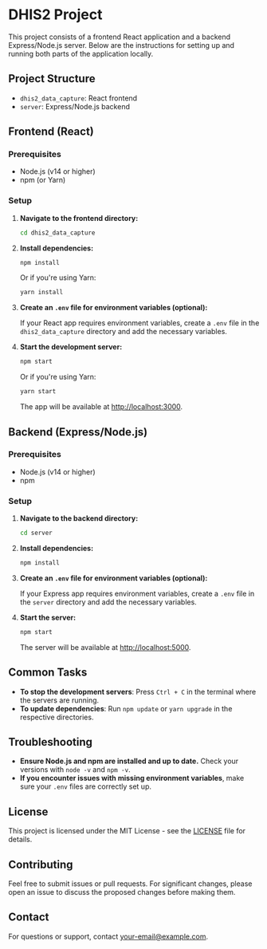 # DHIS2 Project

This project consists of a frontend React application and a backend Express/Node.js server. Below are the instructions for setting up and running both parts of the application locally.

## Project Structure

- `dhis2_data_capture`: React frontend
- `server`: Express/Node.js backend

## Frontend (React)

### Prerequisites

- Node.js (v14 or higher)
- npm (or Yarn)

### Setup

1. **Navigate to the frontend directory:**

    ```bash
    cd dhis2_data_capture
    ```

2. **Install dependencies:**

    ```bash
    npm install
    ```

   Or if you're using Yarn:

    ```bash
    yarn install
    ```

3. **Create an `.env` file for environment variables (optional):**

   If your React app requires environment variables, create a `.env` file in the `dhis2_data_capture` directory and add the necessary variables.

4. **Start the development server:**

    ```bash
    npm start
    ```

   Or if you're using Yarn:

    ```bash
    yarn start
    ```

   The app will be available at [http://localhost:3000](http://localhost:3000).

## Backend (Express/Node.js)

### Prerequisites

- Node.js (v14 or higher)
- npm

### Setup

1. **Navigate to the backend directory:**

    ```bash
    cd server
    ```

2. **Install dependencies:**

    ```bash
    npm install
    ```

3. **Create an `.env` file for environment variables (optional):**

   If your Express app requires environment variables, create a `.env` file in the `server` directory and add the necessary variables.

4. **Start the server:**

    ```bash
    npm start
    ```

   The server will be available at [http://localhost:5000](http://localhost:5000).

## Common Tasks

- **To stop the development servers**: Press `Ctrl + C` in the terminal where the servers are running.
- **To update dependencies**: Run `npm update` or `yarn upgrade` in the respective directories.

## Troubleshooting

- **Ensure Node.js and npm are installed and up to date.** Check your versions with `node -v` and `npm -v`.
- **If you encounter issues with missing environment variables**, make sure your `.env` files are correctly set up.

## License

This project is licensed under the MIT License - see the [LICENSE](LICENSE) file for details.

## Contributing

Feel free to submit issues or pull requests. For significant changes, please open an issue to discuss the proposed changes before making them.

## Contact

For questions or support, contact [your-email@example.com](mailto:your-email@example.com).
